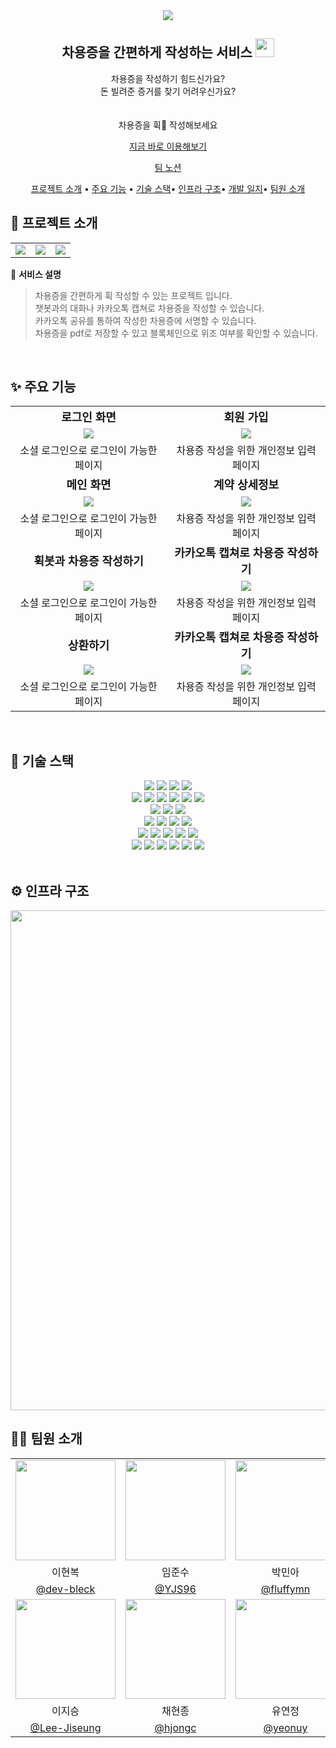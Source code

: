 <div align="center">
<img src="https://user-images.githubusercontent.com/55385934/272826751-75d7305a-0d93-4130-8f26-06e2b5ff31c7.png"/>
<h2>
	차용증을 간편하게 작성하는 서비스 
	<img src="https://user-images.githubusercontent.com/55385934/272827283-69dd9387-5ddd-491d-878a-9aa24f788498.png" width=30/>
</h2>
<p>
차용증을 작성하기 힘드신가요?<br>
돈 빌려준 증거를 찾기 어려우신가요?<br>
<br>
<br>
차용증을 휙💨 작성해보세요
</p>
<p>
<a href="https://h-uick.com/"> 지금 바로 이용해보기</a>
</p>
<p>
<a href="https://h-uick.com/"> 팀 노션</a>
</p>

[프로젝트 소개](#🚀-프로젝트-소개) • [주요 기능](#✨-주요-기능) • [기술 스택](#🔧-기술-스택)• [인프라 구조](#⚙️-인프라-구조)• [개발 일지](#📚-팀-ashe-개발-일지)• [팀원 소개](#👩‍💻-팀원-소개)

</div>

## 🎉 프로젝트 소개

 <table>
    <tr>
      <td align="center"><img src="https://user-images.githubusercontent.com/55385934/273084861-673d33c3-b634-4b81-a9ad-bed8cb9ca644.gif" /></td>
      <td align="center"><img src="https://github.com/fluffymn/readme-test/assets/55385934/0087115c-7aaf-476e-9983-233038ab2fb6" /></td>
            <td align="center"><img src="https://github.com/fluffymn/readme-test/assets/55385934/de5911ee-24e8-4d11-bc78-cde9bc1e6360" /></td>
    </tr>
</table>

📝 <b>서비스 설명</b>

> 차용증을 간편하게 휙 작성할 수 있는 프로젝트 입니다. \
> 챗봇과의 대화나 카카오톡 캡쳐로 차용증을 작성할 수 있습니다. \
> 카카오톡 공유를 통하여 작성한 차용증에 서명할 수 있습니다. \
> 차용증을 pdf로 저장할 수 있고 블록체인으로 위조 여부를 확인할 수 있습니다.

<br />

## ✨ 주요 기능

<div align="center">
 <table>
    <tr>
      <td align="center" style="font-weight: bold; font-size: 18;">로그인 화면</td>
      <td align="center" style="font-weight: bold; font-size: 18;">회원 가입</td>
    </tr>
    <tr>
      <td align="center"><img src="https://user-images.githubusercontent.com/55385934/273084861-673d33c3-b634-4b81-a9ad-bed8cb9ca644.gif" /></td>
      <td align="center"><img src="https://user-images.githubusercontent.com/55385934/273084870-8591880d-857d-477f-9e72-39365b5a1fb2.gif" /></td>
    </tr>
    <tr>
      <td align="center">소셜 로그인으로 로그인이 가능한 페이지</td>
      <td align="center">차용증 작성을 위한 개인정보 입력 페이지</td>
    </tr>
    <tr>
      <td align="center" style="font-weight: bold; font-size: 18;">메인 화면</td>
      <td align="center" style="font-weight: bold; font-size: 18;">계약 상세정보</td>
    </tr>
    <tr>
      <td align="center"><img src="https://user-images.githubusercontent.com/55385934/273088967-78b9c05f-017f-42a3-8326-b635506da256.gif" /></td>
      <td align="center"><img src="https://user-images.githubusercontent.com/55385934/273084870-8591880d-857d-477f-9e72-39365b5a1fb2.gif" /></td>
    </tr>
    <tr>
      <td align="center">소셜 로그인으로 로그인이 가능한 페이지</td>
      <td align="center">차용증 작성을 위한 개인정보 입력 페이지</td>
    </tr>
    <tr>
      <td align="center" style="font-weight: bold; font-size: 18;">휙봇과 차용증 작성하기</td>
      <td align="center" style="font-weight: bold; font-size: 18;">카카오톡 캡쳐로 차용증 작성하기</td>
    </tr>
    <tr>
      <td align="center"><img src="https://user-images.githubusercontent.com/55385934/273084875-2e2f2e3a-6ca3-499b-a3c3-3dd6ad9b3b62.gif" /></td>
      <td align="center"><img src="https://user-images.githubusercontent.com/55385934/273084870-8591880d-857d-477f-9e72-39365b5a1fb2.gif" /></td>
    </tr>
    <tr>
      <td align="center">소셜 로그인으로 로그인이 가능한 페이지</td>
      <td align="center">차용증 작성을 위한 개인정보 입력 페이지</td>
    </tr>
    <tr>
      <td align="center" style="font-weight: bold; font-size: 18;">상환하기</td>
      <td align="center" style="font-weight: bold; font-size: 18;">카카오톡 캡쳐로 차용증 작성하기</td>
    </tr>
    <tr>
      <td align="center"><img src="https://user-images.githubusercontent.com/55385934/273084879-cdf248b1-0ece-4037-8871-42dd2b5e8a2e.gif" /></td>
      <td align="center"><img src="https://user-images.githubusercontent.com/55385934/273088184-ce4b0c0b-fdd7-45f5-bc94-1a5ed5572424.gif" /></td>
    </tr>
    <tr>
      <td align="center">소셜 로그인으로 로그인이 가능한 페이지</td>
      <td align="center">차용증 작성을 위한 개인정보 입력 페이지</td>
    </tr>

 </table>
 
</div>

<br />

## 🔧 기술 스택

<div align="center">
<img src="https://img.shields.io/badge/React-61DAFB?style=flat-square&logo=react&logoColor=black" />
<img src="https://img.shields.io/badge/Vite-646CFF?style=flat-square&logo=vite&logoColor=white" />
<img src="https://img.shields.io/badge/TypeScript-3178C6?style=flat-square&logo=typescript&logoColor=black" />
<img src="https://img.shields.io/badge/Node.js-339933?style=flat-square&logo=nodedotjs&logoColor=white" />
<br />
<img src="https://img.shields.io/badge/Java%2011-3766AB?style=flat-square&logoColor=white"/>
<img src="https://img.shields.io/badge/Spring%20Boot-6DB33F?style=flat-square&logo=spring&logoColor=white" />
<img src="https://img.shields.io/badge/Gradle-02303A?style=flat-square&logo=gradle&logoColor=white" />
<img src="https://img.shields.io/badge/MariaDB-003545?style=flat-square&logo=mariadb&logoColor=white" />
<img src="https://img.shields.io/badge/Redis-DC382D?style=flat-square&logo=redis&logoColor=white" />
<img src="https://img.shields.io/badge/Spring%20Data%20JPA-6DB33F?style=flat-square&logoColor=white"/>
<br />
<img src="https://img.shields.io/badge/Python-3776AB?style=flat-square&logo=python&logoColor=white"/>
<img src="https://img.shields.io/badge/FastAPI-009688?style=flat-square&logo=fastapi&logoColor=white"/>
<img src="https://img.shields.io/badge/Open%20AI-412991?style=flat-square&logo=openai&logoColor=white"/>
<br />
<img src="https://img.shields.io/badge/Spring%20Cloud%20OpenFeign-6DB33F?style=flat-square&logoColor=white"/>
<img src="https://img.shields.io/badge/JWT-000000?style=flat-square&logo=JSON%20web%20tokens&logoColor=white" />
<img src="https://img.shields.io/badge/Kakao-FFCD00?style=flat-square&logo=kakao&logoColor=black" />
<img src="https://img.shields.io/badge/Amazon%20S3-569A31?style=flat-square&logo=amazons3&logoColor=white"/>
<br />
<img src="https://img.shields.io/badge/Docker-2496ED?style=flat-square&logo=docker&logoColor=white" />
<img src="https://img.shields.io/badge/Jenkins-D24939?style=flat-square&logo=jenkins&logoColor=white" />
<img src="https://img.shields.io/badge/NGINX-009639?style=flat-square&logo=nginx&logoColor=white" />
<img src="https://img.shields.io/badge/Amazon%20EC2-FF9900?style=flat-square&logo=amazonec2&logoColor=white" />
<img src="https://img.shields.io/badge/Linux-FCC624?style=flat-square&logo=linux&logoColor=black" />
<br />
<img src="https://img.shields.io/badge/Git-F05032?style=flat-square&logo=git&logoColor=white" />
<img src="https://img.shields.io/badge/GitLab-FC6D26?style=flat-square&logo=gitlab&logoColor=white" />
<img src="https://img.shields.io/badge/Notion-000000?style=flat-square&logo=notion&logoColor=white" />
<img src="https://img.shields.io/badge/Figma-F24E1E?style=flat-square&logo=figma&logoColor=white" />
<img src="https://img.shields.io/badge/Mattermost-0058CC?style=flat-square&logo=mattermost&logoColor=white" />
<img src="https://img.shields.io/badge/Postman-FF6C37?style=flat-square&logo=postman&logoColor=white" />
</div>

<br />

## ⚙️ 인프라 구조

<img src="https://user-images.githubusercontent.com/55385934/272822759-3e3c2030-89dc-4fea-a6c9-93c21a29214a.png" width="800" />

<br />

## 👩‍💻 팀원 소개

  <table align="center">
    <tr>
      <td align="center"><img src="https://avatars.githubusercontent.com/u/109737484?v=4" width="160"></td>
      <td align="center"><img src="https://avatars.githubusercontent.com/u/123082095?v=4" width="160"></td>
      <td align="center"><img src="https://avatars.githubusercontent.com/u/55385934?v=4" width="160"></td>
    </tr>
    <tr>
      <td align="center">이현복</td>
      <td align="center">임준수</td>
      <td align="center">박민아</td>
    </tr>
    <tr>
      <td align="center"><a href="https://github.com/dev-bleck" target="_blank">@dev-bleck</a></td>
      <td align="center"><a href="https://github.com/YJS96" target="_blank" width="160">@YJS96</a></td>
      <td align="center"><a href="https://github.com/fluffymn" target="_blank">@fluffymn</a></td>
    </tr>
    <tr>
      <td align="center"><img src="https://avatars.githubusercontent.com/u/64067641?v=4" width="160"></td>
      <td align="center"><img src="https://avatars.githubusercontent.com/u/72199470?v=4" width="160"></td>
      <td align="center"><img src="https://avatars.githubusercontent.com/u/80499642?v=4" width="160"></td>
    </tr>
    <tr>
      <td align="center">이지승</td>
      <td align="center">채현종</td>
      <td align="center">유연정</td>
    </tr>
    <tr>
      <td align="center"><a href="https://github.com/Lee-Jiseung" target="_blank">@Lee-Jiseung</a></td>
      <td align="center"><a href="https://github.com/hjongc" target="_blank" width="160">@hjongc</a></td>
      <td align="center"><a href="https://github.com/yeonuy" target="_blank">@yeonuy</a></td>
    </tr>
  </table>
